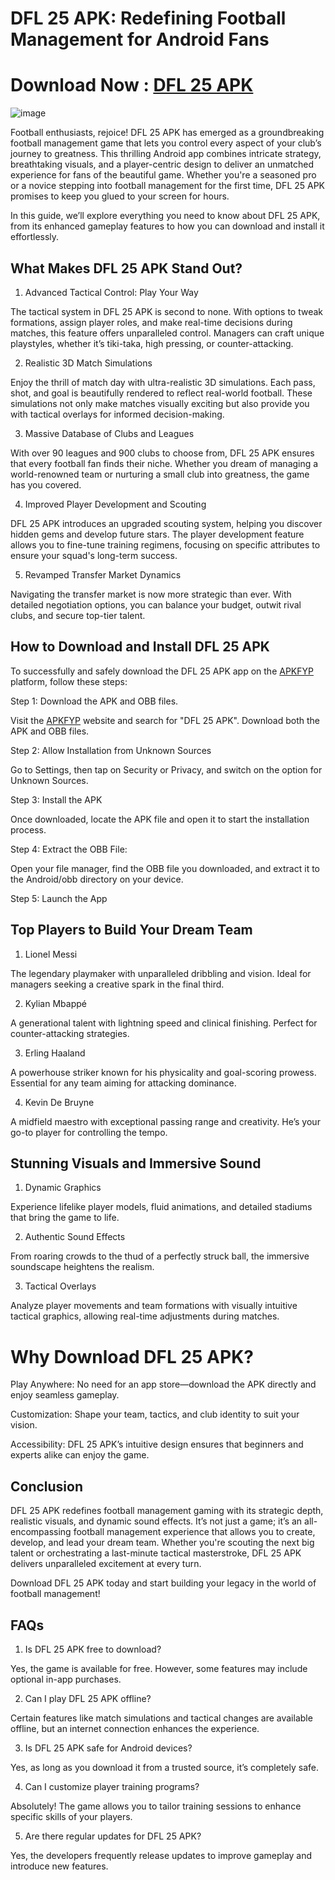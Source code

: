 # DFL 25 APK: Redefining Football Management for Android Fans

# Download Now : [DFL 25 APK](https://apkfyp.com/dfl-25.html)

![image](https://github.com/user-attachments/assets/1779fa16-9911-469b-892b-b2502ceb3343)


Football enthusiasts, rejoice! DFL 25 APK has emerged as a groundbreaking football management game that lets you control every aspect of your club’s journey to greatness. This thrilling Android app combines intricate strategy, breathtaking visuals, and a player-centric design to deliver an unmatched experience for fans of the beautiful game. Whether you're a seasoned pro or a novice stepping into football management for the first time, DFL 25 APK promises to keep you glued to your screen for hours.

In this guide, we’ll explore everything you need to know about DFL 25 APK, from its enhanced gameplay features to how you can download and install it effortlessly.

## What Makes DFL 25 APK Stand Out?

1. Advanced Tactical Control: Play Your Way

The tactical system in DFL 25 APK is second to none. With options to tweak formations, assign player roles, and make real-time decisions during matches, this feature offers unparalleled control. Managers can craft unique playstyles, whether it’s tiki-taka, high pressing, or counter-attacking.

2. Realistic 3D Match Simulations

Enjoy the thrill of match day with ultra-realistic 3D simulations. Each pass, shot, and goal is beautifully rendered to reflect real-world football. These simulations not only make matches visually exciting but also provide you with tactical overlays for informed decision-making.

3. Massive Database of Clubs and Leagues

With over 90 leagues and 900 clubs to choose from, DFL 25 APK ensures that every football fan finds their niche. Whether you dream of managing a world-renowned team or nurturing a small club into greatness, the game has you covered.

4. Improved Player Development and Scouting

DFL 25 APK introduces an upgraded scouting system, helping you discover hidden gems and develop future stars. The player development feature allows you to fine-tune training regimens, focusing on specific attributes to ensure your squad's long-term success.

5. Revamped Transfer Market Dynamics

Navigating the transfer market is now more strategic than ever. With detailed negotiation options, you can balance your budget, outwit rival clubs, and secure top-tier talent.

## How to Download and Install DFL 25 APK

To successfully and safely download the DFL 25 APK app on the [APKFYP](https://apkfyp.com/) platform, follow these steps:

Step 1: Download the APK and OBB files.

Visit the [APKFYP](https://apkfyp.com/) website and search for "DFL 25 APK". Download both the APK and OBB files.

Step 2: Allow Installation from Unknown Sources 

Go to Settings, then tap on Security or Privacy, and switch on the option for Unknown Sources.

Step 3: Install the APK

Once downloaded, locate the APK file and open it to start the installation process.

Step 4: Extract the OBB File: 

Open your file manager, find the OBB file you downloaded, and extract it to the Android/obb directory on your device.

Step 5: Launch the App

## Top Players to Build Your Dream Team

1. Lionel Messi

The legendary playmaker with unparalleled dribbling and vision. Ideal for managers seeking a creative spark in the final third.

2. Kylian Mbappé

A generational talent with lightning speed and clinical finishing. Perfect for counter-attacking strategies.

3. Erling Haaland

A powerhouse striker known for his physicality and goal-scoring prowess. Essential for any team aiming for attacking dominance.

4. Kevin De Bruyne

A midfield maestro with exceptional passing range and creativity. He’s your go-to player for controlling the tempo.

## Stunning Visuals and Immersive Sound

1. Dynamic Graphics

Experience lifelike player models, fluid animations, and detailed stadiums that bring the game to life.

2. Authentic Sound Effects

From roaring crowds to the thud of a perfectly struck ball, the immersive soundscape heightens the realism.

3. Tactical Overlays

Analyze player movements and team formations with visually intuitive tactical graphics, allowing real-time adjustments during matches.

# Why Download DFL 25 APK?

Play Anywhere: No need for an app store—download the APK directly and enjoy seamless gameplay.

Customization: Shape your team, tactics, and club identity to suit your vision.

Accessibility: DFL 25 APK’s intuitive design ensures that beginners and experts alike can enjoy the game.

## Conclusion

DFL 25 APK redefines football management gaming with its strategic depth, realistic visuals, and dynamic sound effects. It’s not just a game; it’s an all-encompassing football management experience that allows you to create, develop, and lead your dream team. Whether you're scouting the next big talent or orchestrating a last-minute tactical masterstroke, DFL 25 APK delivers unparalleled excitement at every turn.

Download DFL 25 APK today and start building your legacy in the world of football management!

## FAQs

1. Is DFL 25 APK free to download?

Yes, the game is available for free. However, some features may include optional in-app purchases.

2. Can I play DFL 25 APK offline?

Certain features like match simulations and tactical changes are available offline, but an internet connection enhances the experience.

3. Is DFL 25 APK safe for Android devices?

Yes, as long as you download it from a trusted source, it’s completely safe.

4. Can I customize player training programs?

Absolutely! The game allows you to tailor training sessions to enhance specific skills of your players.

5. Are there regular updates for DFL 25 APK?

Yes, the developers frequently release updates to improve gameplay and introduce new features.
